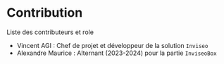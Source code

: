 # Contribution

Liste des contributeurs et role

* Vincent AGI : Chef de projet et développeur de la solution `Inviseo`
* Alexandre Maurice : Alternant (2023-2024) pour la partie `InviseoBox`